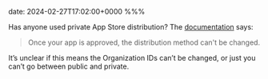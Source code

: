 date: 2024-02-27T17:02:00+0000
%%%

Has anyone used private App Store distribution? The [documentation](https://developer.apple.com/help/app-store-connect/manage-your-apps-availability/set-distribution-methods) says:

> Once your app is approved, the distribution method can't be changed.

It’s unclear if this means the Organization IDs can’t be changed, or just you can’t go between public and private.
